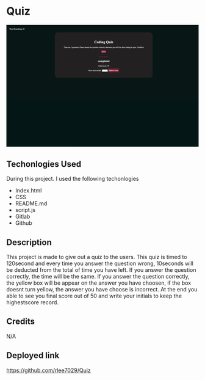 # Quiz

![site](./assets/css/images/IMG1.jpeg)

## Techonlogies Used
During this project. I used the following techonlogies 
- Index.html 
- CSS 
- README.md 
- script.js
- Gitlab 
- Github

## Description
 This project is made to give out a quiz to the users. This quiz is timed to 120second and every time you answer the question wrong, 10seconds will be deducted from the total of time you have left. If you answer the question correctly, the time will be the same. If you answer the question correctly, the yellow box will be appear on the answer you have choosen, if the box doesnt turn yellow, the answer you have choose is incorrect. At the end you able to see you final score out of 50 and write your initials to keep the highestscore record. 

## Credits
N/A

## Deployed link
https://github.com/rlee7029/Quiz
